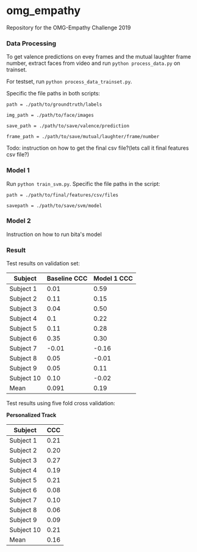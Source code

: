 # omg_empathy
Repository for the OMG-Empathy Challenge 2019

### Data Processing
To get valence predictions on evey frames and the mutual laughter frame number, extract faces from video and run `python process_data.py` on trainset.

For testset, run `python process_data_trainset.py`. 

Specific the file paths in both scripts:

`path = ./path/to/groundtruth/labels`

`img_path = ./path/to/face/images`

`save_path = ./path/to/save/valence/prediction`

`frame_path = ./path/to/save/mutual/laughter/frame/number`


Todo: instruction on how to get the final csv file?(lets call it final features csv file?)



### Model 1
Run `python train_svm.py`. Specific the file paths in the script:

`path = ./path/to/final/features/csv/files`

`savepath = ./path/to/save/svm/model`


### Model 2
Instruction on how to run bita's model

### Result
Test results on validation set:

| Subject       | Baseline CCC  | Model 1 CCC  |
| ------------- |-------------| -----|
| Subject 1     | 0.01 | 0.59 |
| Subject 2     | 0.11 | 0.15 |
| Subject 3     | 0.04 | 0.50 |
| Subject 4     | 0.1 |  0.22 |
| Subject 5     | 0.11 | 0.28 |
| Subject 6     | 0.35 | 0.30 |
| Subject 7     | -0.01 | -0.16 |
| Subject 8     | 0.05 | -0.01 |
| Subject 9     | 0.05 | 0.11 |
| Subject 10     | 0.10 | -0.02 |
| Mean    | 0.091     |    0.19 |

Test results using five fold cross validation:

**Personalized Track**

| Subject       | CCC  | 
| ------------- |-------------|
| Subject 1     | 0.21 |
| Subject 2     | 0.20 | 
| Subject 3     | 0.27 | 
| Subject 4     | 0.19 | 
| Subject 5     | 0.21 | 
| Subject 6     | 0.08 | 
| Subject 7     | 0.10 |
| Subject 8     | 0.06 | 
| Subject 9     | 0.09 | 
| Subject 10     | 0.21 |
| Mean    | 0.16     | 
